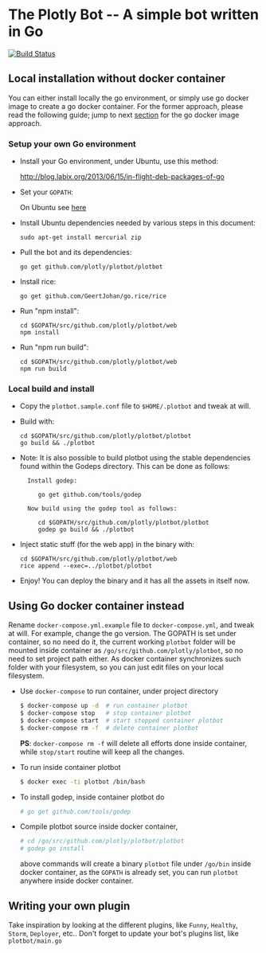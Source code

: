 # The Plotly Bot -- A simple bot written in Go

[![Build Status](https://drone.io/github.com/plotly/plotbot/status.png)](https://drone.io/github.com/plotly/plotbot/latest)


## Local installation without docker container

You can either install locally the go environment, or simply use go docker image to create a go docker container. For the former approach, please read the following guide; jump to next [section](#using-go-docker-container-instead) for the go docker image approach.

### Setup your own Go environment

* Install your Go environment, under Ubuntu, use this method:

    http://blog.labix.org/2013/06/15/in-flight-deb-packages-of-go

* Set your `GOPATH`:

    On Ubuntu see [here](http://stackoverflow.com/questions/21001387/how-do-i-set-the-gopath-environment-variable-on-ubuntu-what-file-must-i-edit/21012349#21012349)


* Install Ubuntu dependencies needed by various steps in this document:

    ```sudo apt-get install mercurial zip```

* Pull the bot and its dependencies:

    ```go get github.com/plotly/plotbot/plotbot```

* Install rice:

    ```go get github.com/GeertJohan/go.rice/rice```

* Run "npm install":

   ```
   cd $GOPATH/src/github.com/plotly/plotbot/web
   npm install
   ```

* Run "npm run build":

   ```
   cd $GOPATH/src/github.com/plotly/plotbot/web
   npm run build
   ```

### Local build and install

* Copy the `plotbot.sample.conf` file to `$HOME/.plotbot` and tweak at will.

* Build with:

   ```
   cd $GOPATH/src/github.com/plotly/plotbot/plotbot
   go build && ./plotbot
   ```
   
* Note: It is also possible to build plotbot using the stable dependencies found
        within the Godeps directory. This can be done as follows: 
        
        Install godep: 
        
           go get github.com/tools/godep
           
        Now build using the godep tool as follows:
        
           cd $GOPATH/src/github.com/plotly/plotbot/plotbot
           godep go build && ./plotbot
              
                   
* Inject static stuff (for the web app) in the binary with:

   ```
   cd $GOPATH/src/github.com/plotly/plotbot/web
   rice append --exec=../plotbot/plotbot
   ```

* Enjoy! You can deploy the binary and it has all the assets in itself now.


## Using Go docker container instead

Rename `docker-compose.yml.example` file to `docker-compose.yml`, and tweak at will. For example, change the go version. The GOPATH is set under container, so no need do it, the current working `plotbot` folder will be mounted inside container as `/go/src/github.com/plotly/plotbot`, so no need to set project path either. As docker container synchronizes such folder with your filesystem, so you can just edit files on your local filesystem. 

* Use `docker-compose` to run container, under project directory

    ```bash
    $ docker-compose up -d  # run container plotbot
    $ docker-compose stop   # stop container plotbot
    $ docker-compose start  # start stopped container plotbot
    $ docker-compose rm -f  # delete container plotbot
    ```
  **PS**: `docker-compose rm -f` will delete all efforts done inside container, while `stop/start` routine will keep all the changes.

* To run inside container plotbot

    ```bash
    $ docker exec -ti plotbot /bin/bash
    ```

* To install godep, inside container plotbot do

    ```bash
    # go get github.com/tools/godep
    ```

* Compile plotbot source inside docker container,

    ```bash
    # cd /go/src/github.com/plotly/plotbot/plotbot
    # godep go install
    ```

    above commands will create a binary `plotbot` file under `/go/bin` inside docker container, as the `GOPATH` is already set, you can run `plotbot` anywhere inside docker container.


## Writing your own plugin

Take inspiration by looking at the different plugins, like `Funny`,
`Healthy`, `Storm`, `Deployer`, etc..  Don't forget to update your
bot's plugins list, like `plotbot/main.go`
